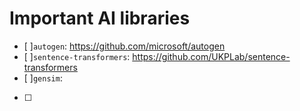 # Important AI libraries

- [ ]`autogen`: https://github.com/microsoft/autogen
- [ ]`sentence-transformers`: https://github.com/UKPLab/sentence-transformers
- [ ]`gensim`:
- [ ]
